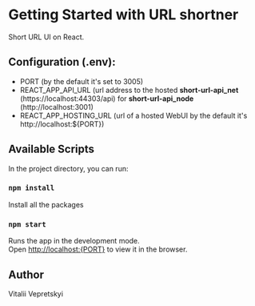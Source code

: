 # Getting Started with URL shortner

Short URL UI on React.

## Configuration (.env):
* PORT (by the default it's set to 3005) 
* REACT_APP_API_URL (url address to the hosted **short-url-api_net** (https://localhost:44303/api) for **short-url-api_node** (http://localhost:3001)
* REACT_APP_HOSTING_URL (url of a hosted WebUI by the default it's http://localhost:${PORT})

## Available Scripts

In the project directory, you can run:

### `npm install`
Install all the packages

### `npm start`

Runs the app in the development mode.\
Open [http://localhost:{PORT}](http://localhost:{PORT}) to view it in the browser.

## Author

Vitalii Vepretskyi
